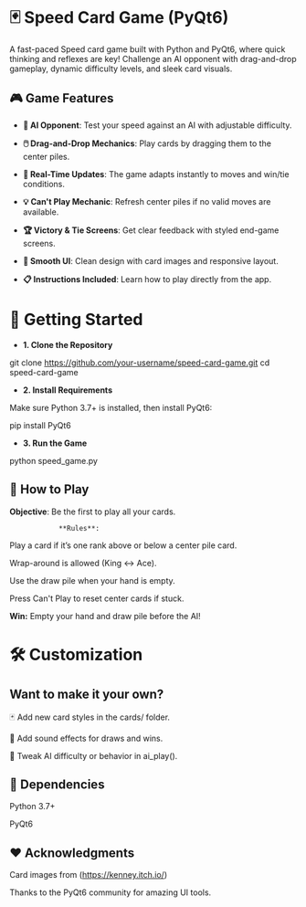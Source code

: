 # 🃏 Speed Card Game (PyQt6)

A fast-paced Speed card game built with Python and PyQt6, where quick thinking and reflexes are key! Challenge an AI opponent with drag-and-drop gameplay, dynamic difficulty levels, and sleek card visuals.

## 🎮 Game Features

- **🧠 AI Opponent**: Test your speed against an AI with adjustable difficulty.

- **🖱️ Drag-and-Drop Mechanics**: Play cards by dragging them to the center piles.

- **🔁 Real-Time Updates**: The game adapts instantly to moves and win/tie conditions.

- **💡 Can't Play Mechanic**: Refresh center piles if no valid moves are available.

- **🏆 Victory & Tie Screens**: Get clear feedback with styled end-game screens.

- **🎨 Smooth UI**: Clean design with card images and responsive layout.

- **📋 Instructions Included**: Learn how to play directly from the app.

# 🚀 Getting Started

- **1. Clone the Repository**

git clone https://github.com/your-username/speed-card-game.git
cd speed-card-game

- **2. Install Requirements**

Make sure Python 3.7+ is installed, then install PyQt6:

pip install PyQt6

- **3. Run the Game**

python speed_game.py

## 🧠 How to Play

**Objective**: Be the first to play all your cards.

                **Rules**:

Play a card if it’s one rank above or below a center pile card.

Wrap-around is allowed (King ↔ Ace).

Use the draw pile when your hand is empty.

Press Can't Play to reset center cards if stuck.

**Win:** Empty your hand and draw pile before the AI!

# 🛠️ Customization

## **Want to make it your own?**

🃏 Add new card styles in the cards/ folder.

🎵 Add sound effects for draws and wins.

🤖 Tweak AI difficulty or behavior in ai_play().

## 📌 Dependencies

Python 3.7+

PyQt6

## ❤️ Acknowledgments

Card images from (https://kenney.itch.io/)

Thanks to the PyQt6 community for amazing UI tools.
